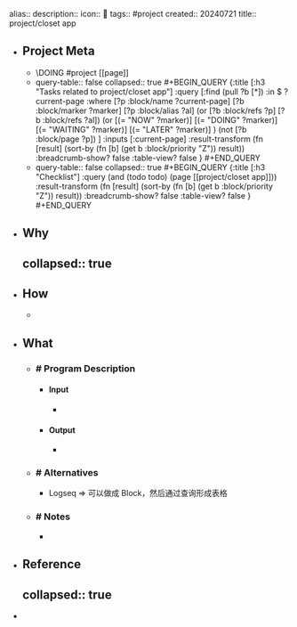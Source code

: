 alias:: 
description:: 
icon:: 📂
tags:: #project
created:: 20240721
title:: project/closet app

- ## Project Meta
  - \DOING #project [[page]]
  - query-table:: false
    collapsed:: true
    #+BEGIN_QUERY
    {:title [:h3 "Tasks related to project/closet app"]
    :query [:find (pull ?b [*])
       :in $ ?current-page
       :where
       [?p :block/name ?current-page]
       [?b :block/marker ?marker]
    [?p :block/alias ?al]
    (or [?b :block/refs ?p] [?b :block/refs ?al])
    (or
       [(= "NOW" ?marker)]
       [(= "DOING" ?marker)]
       [(= "WAITING" ?marker)]
       [(= "LATER" ?marker)]
    )
    (not [?b :block/page ?p])
    ]
    :inputs [:current-page]
    :result-transform (fn [result]
                        (sort-by (fn [b]
                                   (get b :block/priority "Z")) result))
    :breadcrumb-show? false
    :table-view? false
    }
    #+END_QUERY
  - query-table:: false
    collapsed:: true
    #+BEGIN_QUERY
    {:title [:h3 "Checklist"]
    :query (and (todo todo) (page [[project/closet app]]))
    :result-transform (fn [result]
                        (sort-by (fn [b]
                                   (get b :block/priority "Z")) result))
    :breadcrumb-show? false
    :table-view? false
    }
    #+END_QUERY
- ## Why
  collapsed:: true
  -
- ## How
  -
- ## What
  - ### \# Program Description
    - #### Input
      -
    - #### Output
      -
  - ### \# Alternatives
    - Logseq => 可以做成 Block，然后通过查询形成表格
  - ### \# Notes
    -
- ## Reference
  collapsed:: true
  -
-